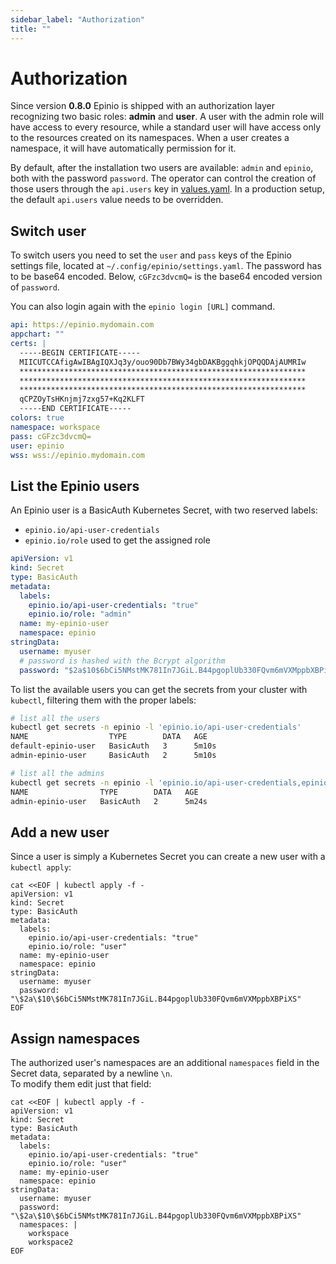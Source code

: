 ```yaml
---
sidebar_label: "Authorization"
title: ""
---
```


# Authorization

Since version **0.8.0** Epinio is shipped with an authorization layer recognizing two basic roles: **admin** and **user**.
A user with the admin role will have access to every resource, while a standard user will have access only to the resources created on its namespaces.
When a user creates a namespace, it will have automatically permission for it.

By default, after the installation two users are available: `admin` and `epinio`, both with the password `password`. The operator can control the creation of those users through the `api.users` key in [values.yaml](https://github.com/epinio/helm-charts/blob/main/chart/epinio/values.yaml).
In a production setup, the default `api.users` value needs to be overridden.

## Switch user

To switch users you need to set the `user` and `pass` keys of the Epinio settings file, located at `~/.config/epinio/settings.yaml`.
The password has to be base64 encoded. Below, `cGFzc3dvcmQ=` is the base64 encoded version of `password`.

You can also login again with the `epinio login [URL]` command.


```yaml
api: https://epinio.mydomain.com
appchart: ""
certs: |
  -----BEGIN CERTIFICATE-----
  MIICUTCCAfigAwIBAgIQXJq3y/ouo90Db7BWy34gbDAKBggqhkjOPQQDAjAUMRIw
  ****************************************************************
  ****************************************************************
  ****************************************************************
  qCPZOyTsHKnjmj7zxg57+Kq2KLFT
  -----END CERTIFICATE-----
colors: true
namespace: workspace
pass: cGFzc3dvcmQ=
user: epinio
wss: wss://epinio.mydomain.com
```

## List the Epinio users

An Epinio user is a BasicAuth Kubernetes Secret, with two reserved labels:

- `epinio.io/api-user-credentials`
- `epinio.io/role` used to get the assigned role

```yaml
apiVersion: v1
kind: Secret
type: BasicAuth
metadata:
  labels:
    epinio.io/api-user-credentials: "true"
    epinio.io/role: "admin"
  name: my-epinio-user
  namespace: epinio
stringData:
  username: myuser
  # password is hashed with the Bcrypt algorithm
  password: "$2a$10$6bCi5NMstMK781In7JGiL.B44pgoplUb330FQvm6mVXMppbXBPiXS" # value is 'password'
```

To list the available users you can get the secrets from your cluster with `kubectl`, filtering them with the proper labels:

```bash
# list all the users
kubectl get secrets -n epinio -l 'epinio.io/api-user-credentials'
NAME                  TYPE        DATA   AGE
default-epinio-user   BasicAuth   3      5m10s
admin-epinio-user     BasicAuth   2      5m10s
```

```bash
# list all the admins
kubectl get secrets -n epinio -l 'epinio.io/api-user-credentials,epinio.io/role=admin'
NAME                TYPE        DATA   AGE
admin-epinio-user   BasicAuth   2      5m24s
```

## Add a new user

Since a user is simply a Kubernetes Secret you can create a new user with a `kubectl apply`:

```
cat <<EOF | kubectl apply -f -
apiVersion: v1
kind: Secret
type: BasicAuth
metadata:
  labels:
    epinio.io/api-user-credentials: "true"
    epinio.io/role: "user"
  name: my-epinio-user
  namespace: epinio
stringData:
  username: myuser
  password: "\$2a\$10\$6bCi5NMstMK781In7JGiL.B44pgoplUb330FQvm6mVXMppbXBPiXS"
EOF
```

## Assign namespaces

The authorized user's namespaces are an additional `namespaces` field in the Secret data, separated by a newline `\n`.  
To modify them edit just that field:

```
cat <<EOF | kubectl apply -f -
apiVersion: v1
kind: Secret
type: BasicAuth
metadata:
  labels:
    epinio.io/api-user-credentials: "true"
    epinio.io/role: "user"
  name: my-epinio-user
  namespace: epinio
stringData:
  username: myuser
  password: "\$2a\$10\$6bCi5NMstMK781In7JGiL.B44pgoplUb330FQvm6mVXMppbXBPiXS"
  namespaces: |
    workspace
    workspace2
EOF
```
